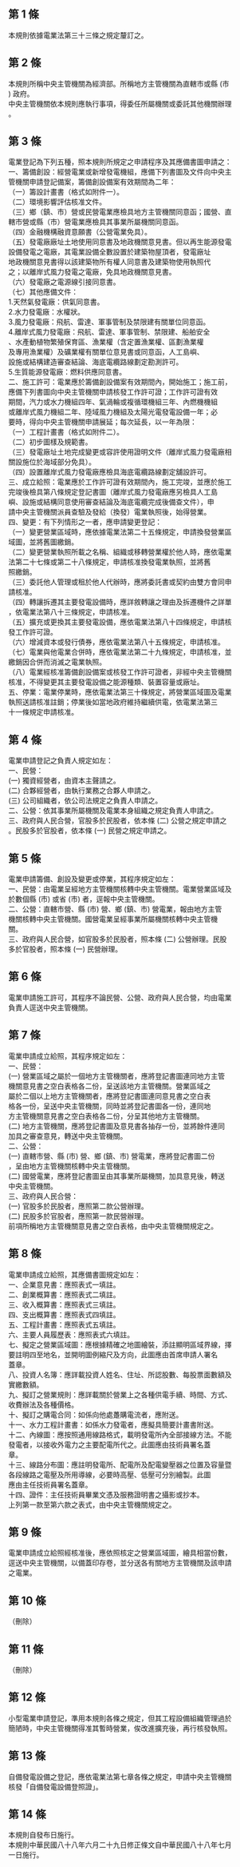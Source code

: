 第 1 條
-------
本規則依據電業法第三十三條之規定釐訂之。

第 2 條
-------
本規則所稱中央主管機關為經濟部。所稱地方主管機關為直轄市或縣 (市  
) 政府。  
中央主管機關依本規則應執行事項，得委任所屬機關或委託其他機關辦理  
。

第 3 條
-------
電業登記為下列五種，照本規則所規定之申請程序及其應備書圖申請之：  
一、籌備創設：經營電業或新增發電機組，應備下列書圖及文件向中央主  
    管機關申請登記備案，籌備創設備案有效期間為二年：  
（一）籌設計畫書（格式如附件一）。  
（二）環境影響評估核准文件。  
（三）鄉（鎮、市）營或民營電業應檢具地方主管機關同意函；國營、直  
      轄市營或縣（市）營電業應檢具其事業所屬機關同意函。  
（四）金融機構融資意願書（公營電業免具）。  
（五）發電廠廠址土地使用同意書及地政機關意見書。但以再生能源發電  
      設備發電之電廠，其電業設備全數設置於建築物屋頂者，發電廠址  
      地政機關意見書得以該建築物所有權人同意書及建築物使用執照代  
      之；以離岸式風力發電之電廠，免具地政機關意見書。  
（六）發電廠之電源線引接同意書。  
（七）其他應備文件：  
      1.天然氣發電廠：供氣同意書。  
      2.水力發電廠：水權狀。  
      3.風力發電廠：飛航、雷達、軍事管制及禁限建有關單位同意函。  
      4.離岸式風力發電廠：飛航、雷達、軍事管制、禁限建、船舶安全  
        、水產動植物繁殖保育區、漁業權（含定置漁業權、區劃漁業權  
        及專用漁業權）及礦業權有關單位意見書或同意函，人工島嶼、  
        設施或結構建造審查結論、海底電纜路線劃定勘測許可。  
      5.生質能源發電廠：燃料供應同意書。  
二、施工許可：電業應於籌備創設備案有效期間內，開始施工；施工前，  
    應備下列書圖向中央主管機關申請核發工作許可證；工作許可證有效  
    期間，汽力或水力機組四年、氣渦輪或複循環機組三年、內燃機機組  
    或離岸式風力機組二年、陸域風力機組及太陽光電發電設備一年；必  
    要時，得向中央主管機關申請展延；每次延長，以一年為限：  
（一）工程計畫書（格式如附件二）。  
（二）初步圖樣及規範書。  
（三）發電廠址土地完成變更或容許使用證明文件（離岸式風力發電廠相  
      關設施位於海域部分免具）。  
（四）設置離岸式風力發電廠應檢具海底電纜路線劃定舖設許可。  
三、成立給照：電業應於工作許可證有效期間內，施工完竣，並應於施工  
    完竣後檢具第八條規定登記書圖（離岸式風力發電廠應另檢具人工島  
    嶼、設施或結構同意使用審查結論及海底電纜完成後備查文件），申  
    請中央主管機關派員查驗及發給（換發）電業執照後，始得營業。  
四、變更：有下列情形之一者，應申請變更登記：  
（一）變更營業區域時，應依據電業法第二十五條規定，申請換發營業區  
      域圖，並將舊圖繳銷。  
（二）變更營業執照所載之名稱、組織或移轉營業權於他人時，應依電業  
      法第二十七條或第二十八條規定，申請核准換發電業執照，並將舊  
      照繳銷。  
（三）委託他人管理或租於他人代辦時，應將委託書或契約由雙方會同申  
      請核准。  
（四）轉讓拆遷其主要發電設備時，應詳敘轉讓之理由及拆遷機件之詳單  
      ，依電業法第八十三條規定，申請核准。  
（五）擴充或更換其主要發電設備，應依電業法第八十四條規定，申請核  
      發工作許可證。  
（六）增減資本或發行債券，應依電業法第八十五條規定，申請核准。  
（七）電業與他電業合併時，應依電業法第二十九條規定，申請核准，並  
      繳銷因合併而消滅之電業執照。  
（八）電業經核准籌備創設備案或核發工作許可證者，非經中央主管機關  
      核准，不得變更其主要發電設備之能源種類、裝置容量或廠址。  
五、停業：電業停業時，應依電業法第三十條規定，將營業區域圖及電業  
    執照送請核准註銷；停業後如當地政府維持繼續供電，依電業法第三  
    十一條規定申請核准。

第 4 條
-------
電業申請登記之負責人規定如左：  
一、民營：  
 (一) 獨資經營者，由資本主聲請之。  
 (二) 合夥經營者，由執行業務之合夥人申請之。  
 (三) 公司組織者，依公司法規定之負責人申請之。  
二、公營：依其事業所屬機關及電業本身組織之規定負責人申請之。  
三、政府與人民合營，官股多於民股者，依本條 (二) 公營之規定申請之  
    。民股多於官股者，依本條 (一) 民營之規定申請之。

第 5 條
-------
電業申請籌備、創設及變更或停業，其程序規定如左：  
一、民營：由電業呈經地方主管機關核轉中央主管機關。電業營業區域及  
    於數個縣 (市) 或省 (市) 者，逕報中央主管機關。  
二、公營：直轄市營、縣 (市) 營、鄉 (鎮、市) 營電業，報由地方主管  
    機關核轉中央主管機關。國營電業呈經事業所屬機關核轉中央主管機  
    關。  
三、政府與人民合營，如官股多於民股者，照本條 (二) 公營辦理。民股  
    多於官股者，照本條 (一) 民營辦理。

第 6 條
-------
電業申請施工許可，其程序不論民營、公營、政府與人民合營，均由電業  
負責人逕送中央主管機關。

第 7 條
-------
電業申請成立給照，其程序規定如左：  
一、民營：  
 (一) 營業區域之屬於一個地方主管機關者，應將登記書圖連同地方主管  
      機關意見書之空白表格各二份，呈送該地方主管機關。營業區域之  
      屬於二個以上地方主管機關者，應將登記書圖連同意見書之空白表  
      格各一份，呈送中央主管機關，同時並將登記書圖各一份，連同地  
      方主管機關意見書之空白表格各二份，分呈其他地方主管機關。  
 (二) 地方主管機關，應將登記書圖及意見書各抽存一份，並將餘件連同  
      加具之審查意見，轉送中央主管機關。  
二、公營：  
 (一) 直轄市營、縣 (市) 營、鄉 (鎮、市) 營電業，應將登記書圖二份  
      ，呈由地方主管機關核轉中央主管機關。  
 (二) 國營電業，應將登記書圖呈由其事業所屬機關，加具意見後，轉送  
      中央主管機關。  
三、政府與人民合營：  
 (一) 官股多於民股者，應照第二款公營辦理。  
 (二) 民股多於官股者，應照第一款民營辦理。  
前項所稱地方主管機關意見書之空白表格，由中央主管機關規定之。

第 8 條
-------
電業申請成立給照，其應備書圖規定如左：  
一、企業意見書：應照表式一填註。  
二、創業概算書：應照表式二填註。  
三、收入概算書：應照表式三填註。  
四、支出概算書：應照表式四填註。  
五、工程計畫書：應照表式五填註。  
六、主要人員履歷表：應照表式六填註。  
七、擬定之營業區域圖：應根據精確之地圖繪裝，添註顯明區域界線，擇  
    要註明四至地名，並開明圖例縮尺及方向，此圖應由首席申請人署名  
    蓋章。  
八、投資人名簿：應詳載投資人姓名、住址、所認股數、每股票面數額及  
    實繳數額。  
九、擬訂之營業規則：應詳載關於營業上之各種供電手續、時間、方式、  
    收費辦法及各種價格。  
十、擬訂之購電合同：如係向他處躉購電流者，應附送。  
十一、水力工程計畫書：如係水力發電者，應擬具簡要計畫書附送。  
十二、內線圖：應按照通用線路格式，載明發電所內全部接線方法。不能  
      發電者，以接收外電力之主要配電所代之。此圖應由技術員署名蓋  
      章。  
十三、線路分布圖：應註明發電所、配電所及配電變壓器之位置及容量暨  
      各段線路之電壓及所用導線，必要時高壓、低壓可分別繪製。此圖  
      應由主任技術員署名蓋章。  
十四、證件：主任技術員畢業文憑及服務證明書之攝影或抄本。  
上列第一款至第六款之表式，由中央主管機關規定之。

第 9 條
-------
電業申請成立給照經核准後，應依照核定之營業區域圖，繪具相當份數，  
逕送中央主管機關，以備蓋印存卷，並分送各有關地方主管機關及該申請  
之電業。

第 10 條
--------
（刪除）

第 11 條
--------
（刪除）

第 12 條
--------
小型電業申請登記，準用本規則各條之規定，但其工程設備組織管理過於  
簡陋時，中央主管機關得准其暫時營業，俟改進擴充後，再行核發執照。

第 13 條
--------
自備發電設備之登記，應依電業法第七章各條之規定，申請中央主管機關  
核發「自備發電設備登照證」。

第 14 條
--------
本規則自發布日施行。  
本規則中華民國八十八年六月二十九日修正條文自中華民國八十八年七月  
一日施行。

